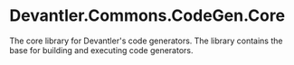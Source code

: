 # Devantler.Commons.CodeGen.Core

The core library for Devantler's code generators. The library contains the base for building and executing code generators.
